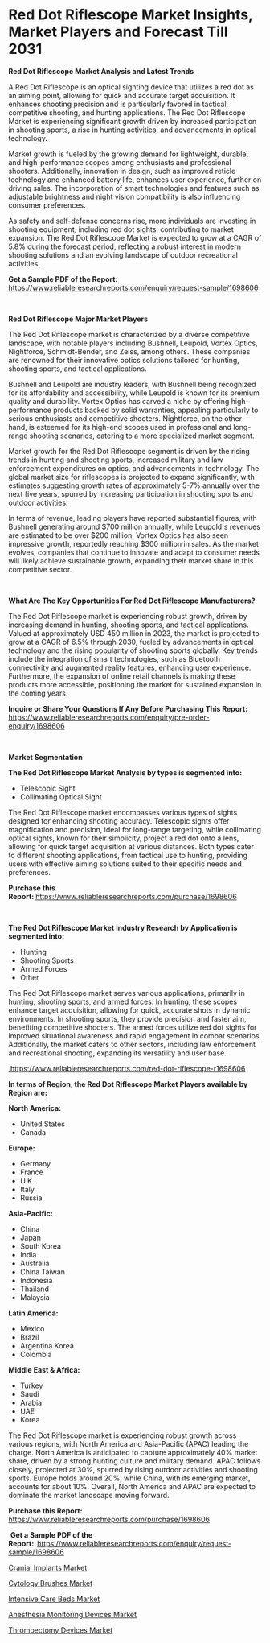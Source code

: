 <p><h1>Red Dot Riflescope Market Insights, Market Players and Forecast Till 2031</h1></p><p><strong>Red Dot Riflescope Market Analysis and Latest Trends</strong></p>
<p><p>A Red Dot Riflescope is an optical sighting device that utilizes a red dot as an aiming point, allowing for quick and accurate target acquisition. It enhances shooting precision and is particularly favored in tactical, competitive shooting, and hunting applications. The Red Dot Riflescope Market is experiencing significant growth driven by increased participation in shooting sports, a rise in hunting activities, and advancements in optical technology.</p><p>Market growth is fueled by the growing demand for lightweight, durable, and high-performance scopes among enthusiasts and professional shooters. Additionally, innovation in design, such as improved reticle technology and enhanced battery life, enhances user experience, further on driving sales. The incorporation of smart technologies and features such as adjustable brightness and night vision compatibility is also influencing consumer preferences.</p><p>As safety and self-defense concerns rise, more individuals are investing in shooting equipment, including red dot sights, contributing to market expansion. The Red Dot Riflescope Market is expected to grow at a CAGR of 5.8% during the forecast period, reflecting a robust interest in modern shooting solutions and an evolving landscape of outdoor recreational activities.</p></p>
<p><strong>Get a Sample PDF of the Report:&nbsp;</strong> <a href="https://www.reliableresearchreports.com/enquiry/request-sample/1698606?utm_campaign=1625&utm_medium=2&utm_source=Github&utm_content=ia&utm_term=20102024&utm_id=red-dot-riflescope">https://www.reliableresearchreports.com/enquiry/request-sample/1698606</a></p>
<p>&nbsp;</p>
<p><strong>Red Dot Riflescope Major Market Players</strong></p>
<p><p>The Red Dot Riflescope market is characterized by a diverse competitive landscape, with notable players including Bushnell, Leupold, Vortex Optics, Nightforce, Schmidt-Bender, and Zeiss, among others. These companies are renowned for their innovative optics solutions tailored for hunting, shooting sports, and tactical applications.</p><p>Bushnell and Leupold are industry leaders, with Bushnell being recognized for its affordability and accessibility, while Leupold is known for its premium quality and durability. Vortex Optics has carved a niche by offering high-performance products backed by solid warranties, appealing particularly to serious enthusiasts and competitive shooters. Nightforce, on the other hand, is esteemed for its high-end scopes used in professional and long-range shooting scenarios, catering to a more specialized market segment.</p><p>Market growth for the Red Dot Riflescope segment is driven by the rising trends in hunting and shooting sports, increased military and law enforcement expenditures on optics, and advancements in technology. The global market size for riflescopes is projected to expand significantly, with estimates suggesting growth rates of approximately 5-7% annually over the next five years, spurred by increasing participation in shooting sports and outdoor activities.</p><p>In terms of revenue, leading players have reported substantial figures, with Bushnell generating around $700 million annually, while Leupold's revenues are estimated to be over $200 million. Vortex Optics has also seen impressive growth, reportedly reaching $300 million in sales. As the market evolves, companies that continue to innovate and adapt to consumer needs will likely achieve sustainable growth, expanding their market share in this competitive sector.</p></p>
<p>&nbsp;</p>
<p><strong>What Are The Key Opportunities For Red Dot Riflescope Manufacturers?</strong></p>
<p><p>The Red Dot Riflescope market is experiencing robust growth, driven by increasing demand in hunting, shooting sports, and tactical applications. Valued at approximately USD 450 million in 2023, the market is projected to grow at a CAGR of 6.5% through 2030, fueled by advancements in optical technology and the rising popularity of shooting sports globally. Key trends include the integration of smart technologies, such as Bluetooth connectivity and augmented reality features, enhancing user experience. Furthermore, the expansion of online retail channels is making these products more accessible, positioning the market for sustained expansion in the coming years.</p></p>
<p><strong>Inquire or Share Your Questions If Any Before Purchasing This Report:</strong> <a href="https://www.reliableresearchreports.com/enquiry/pre-order-enquiry/1698606?utm_campaign=1625&utm_medium=2&utm_source=Github&utm_content=ia&utm_term=20102024&utm_id=red-dot-riflescope">https://www.reliableresearchreports.com/enquiry/pre-order-enquiry/1698606</a></p>
<p>&nbsp;</p>
<p><strong>Market Segmentation</strong></p>
<p><strong>The Red Dot Riflescope Market Analysis by types is segmented into:</strong></p>
<p><ul><li>Telescopic Sight</li><li>Collimating Optical Sight</li></ul></p>
<p><p>The Red Dot Riflescope market encompasses various types of sights designed for enhancing shooting accuracy. Telescopic sights offer magnification and precision, ideal for long-range targeting, while collimating optical sights, known for their simplicity, project a red dot onto a lens, allowing for quick target acquisition at various distances. Both types cater to different shooting applications, from tactical use to hunting, providing users with effective aiming solutions suited to their specific needs and preferences.</p></p>
<p><strong>Purchase this Report:&nbsp;</strong><a href="https://www.reliableresearchreports.com/purchase/1698606?utm_campaign=1625&utm_medium=2&utm_source=Github&utm_content=ia&utm_term=20102024&utm_id=red-dot-riflescope">https://www.reliableresearchreports.com/purchase/1698606</a></p>
<p>&nbsp;</p>
<p><strong>The Red Dot Riflescope Market Industry Research by Application is segmented into:</strong></p>
<p><ul><li>Hunting</li><li>Shooting Sports</li><li>Armed Forces</li><li>Other</li></ul></p>
<p><p>The Red Dot Riflescope market serves various applications, primarily in hunting, shooting sports, and armed forces. In hunting, these scopes enhance target acquisition, allowing for quick, accurate shots in dynamic environments. In shooting sports, they provide precision and faster aim, benefiting competitive shooters. The armed forces utilize red dot sights for improved situational awareness and rapid engagement in combat scenarios. Additionally, the market caters to other sectors, including law enforcement and recreational shooting, expanding its versatility and user base.</p></p>
<p><a href="https://www.reliableresearchreports.com/red-dot-riflescope-r1698606?utm_campaign=1625&utm_medium=2&utm_source=Github&utm_content=ia&utm_term=20102024&utm_id=red-dot-riflescope">&nbsp;https://www.reliableresearchreports.com/red-dot-riflescope-r1698606</a></p>
<p><strong>In terms of Region, the Red Dot Riflescope Market Players available by Region are:</strong></p>
<p>
    <p> <strong> North America: </strong>
        <ul>
            <li>United States</li>
            <li>Canada</li>
        </ul>
        </p> 
    <p> <strong> Europe: </strong>
        <ul>
            <li>Germany</li>
            <li>France</li>
            <li>U.K.</li>
            <li>Italy</li>
            <li>Russia</li>
        </ul>
        </p> 
    <p> <strong> Asia-Pacific: </strong>
        <ul>
            <li>China</li>
            <li>Japan</li>
            <li>South Korea</li>
            <li>India</li>
            <li>Australia</li>
            <li>China Taiwan</li>
            <li>Indonesia</li>
            <li>Thailand</li>
            <li>Malaysia</li>
        </ul>
        </p> 
    <p> <strong> Latin America: </strong>
        <ul>
            <li>Mexico</li>
            <li>Brazil</li>
            <li>Argentina Korea</li>
            <li>Colombia</li>
        </ul>
        </p> 
    <p> <strong> Middle East & Africa: </strong>
        <ul>
            <li>Turkey</li>
            <li>Saudi</li>
            <li>Arabia</li>
            <li>UAE</li>
            <li>Korea</li>
        </ul>
    </p>
    </p>
<p><p>The Red Dot Riflescope market is experiencing robust growth across various regions, with North America and Asia-Pacific (APAC) leading the charge. North America is anticipated to capture approximately 40% market share, driven by a strong hunting culture and military demand. APAC follows closely, projected at 30%, spurred by rising outdoor activities and shooting sports. Europe holds around 20%, while China, with its emerging market, accounts for about 10%. Overall, North America and APAC are expected to dominate the market landscape moving forward.</p></p>
<p><strong>Purchase this Report: </strong><a href="https://www.reliableresearchreports.com/purchase/1698606?utm_campaign=1625&utm_medium=2&utm_source=Github&utm_content=ia&utm_term=20102024&utm_id=red-dot-riflescope">https://www.reliableresearchreports.com/purchase/1698606</a></p>
<p>&nbsp;<strong>Get a Sample PDF of the Report:&nbsp;&nbsp;</strong><a href="https://www.reliableresearchreports.com/enquiry/request-sample/1698606?utm_campaign=1625&utm_medium=2&utm_source=Github&utm_content=ia&utm_term=20102024&utm_id=red-dot-riflescope">https://www.reliableresearchreports.com/enquiry/request-sample/1698606</a></p>
<p><strong></strong></p>
<p><p><a href="https://www.linkedin.com/pulse/cranial-implants-sector-surge-149-growth-roadmap-2031-vnoce?utm_campaign=1625&utm_medium=2&utm_source=Github&utm_content=ia&utm_term=20102024&utm_id=red-dot-riflescope">Cranial Implants Market</a></p><p><a href="https://www.linkedin.com/pulse/cytology-brushes-market-trends-insights-type-application-btsye?utm_campaign=1625&utm_medium=2&utm_source=Github&utm_content=ia&utm_term=20102024&utm_id=red-dot-riflescope">Cytology Brushes Market</a></p><p><a href="https://www.linkedin.com/pulse/comprehensive-intensive-care-beds-market-report-segmentation-if1ie?utm_campaign=1625&utm_medium=2&utm_source=Github&utm_content=ia&utm_term=20102024&utm_id=red-dot-riflescope">Intensive Care Beds Market</a></p><p><a href="https://www.linkedin.com/pulse/anesthesia-monitoring-devices-market-revolution-size-phgec?utm_campaign=1625&utm_medium=2&utm_source=Github&utm_content=ia&utm_term=20102024&utm_id=red-dot-riflescope">Anesthesia Monitoring Devices Market</a></p><p><a href="https://www.linkedin.com/pulse/surfing-thrombectomy-devices-wave-riding-market-currents-vz0vc?utm_campaign=1625&utm_medium=2&utm_source=Github&utm_content=ia&utm_term=20102024&utm_id=red-dot-riflescope">Thrombectomy Devices Market</a></p></p>